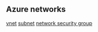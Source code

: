 ## Azure networks

[vnet](azure-vnet.md)
[subnet](azure-subnet.md)
[network security group](azure-nsg.md)

